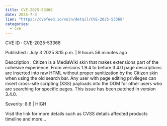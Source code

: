 ```yaml
--- 
title: CVE-2025-53368
date: 2025-7-3
lien: "https://cvefeed.io/vuln/detail/CVE-2025-53368"
categories:
  - cve
---
```


CVE ID : CVE-2025-53368

Published :  July 3
2025
8:15 p.m. | 9 hours
56 minutes ago

Description : Citizen is a MediaWiki skin that makes extensions part of the cohesive experience. From versions 1.9.4 to before 3.4.0
page descriptions are inserted into raw HTML without proper sanitization by the Citizen skin when using the old search bar. Any user with page editing privileges can insert cross-site scripting (XSS) payloads into the DOM for other users who are searching for specific pages. This issue has been patched in version 3.4.0.

Severity: 8.6 | HIGH

Visit the link for more details
such as CVSS details
affected products
timeline
and more...
